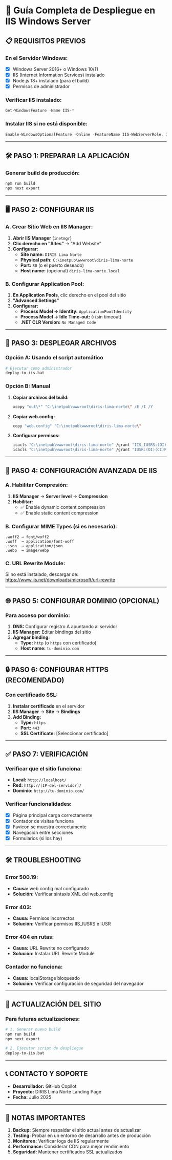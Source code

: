 # 🚀 Guía Completa de Despliegue en IIS Windows Server

## 📋 REQUISITOS PREVIOS

### En el Servidor Windows:
- [x] Windows Server 2016+ o Windows 10/11
- [x] IIS (Internet Information Services) instalado
- [x] Node.js 18+ instalado (para el build)
- [x] Permisos de administrador

### Verificar IIS instalado:
```powershell
Get-WindowsFeature -Name IIS-*
```

### Instalar IIS si no está disponible:
```powershell
Enable-WindowsOptionalFeature -Online -FeatureName IIS-WebServerRole, IIS-WebServer, IIS-CommonHttpFeatures, IIS-HttpErrors, IIS-HttpRedirect, IIS-ApplicationDevelopment, IIS-NetFxExtensibility45, IIS-HealthAndDiagnostics, IIS-HttpLogging, IIS-Security, IIS-RequestFiltering, IIS-Performance, IIS-WebServerManagementTools, IIS-ManagementConsole, IIS-IIS6ManagementCompatibility, IIS-Metabase, IIS-ASPNET45
```

---

## 🛠️ PASO 1: PREPARAR LA APLICACIÓN

### Generar build de producción:
```bash
npm run build
npx next export
```

---

## 🖥️ PASO 2: CONFIGURAR IIS

### A. Crear Sitio Web en IIS Manager:

1. **Abrir IIS Manager** (`inetmgr`)
2. **Clic derecho en "Sites"** → "Add Website"
3. **Configurar:**
   - **Site name:** `DIRIS Lima Norte`
   - **Physical path:** `C:\inetpub\wwwroot\diris-lima-norte`
   - **Port:** `80` (o el puerto deseado)
   - **Host name:** (opcional) `diris-lima-norte.local`

### B. Configurar Application Pool:

1. **En Application Pools**, clic derecho en el pool del sitio
2. **"Advanced Settings"**
3. **Configurar:**
   - **Process Model → Identity:** `ApplicationPoolIdentity`
   - **Process Model → Idle Time-out:** `0` (sin timeout)
   - **.NET CLR Version:** `No Managed Code`

---

## 📁 PASO 3: DESPLEGAR ARCHIVOS

### Opción A: Usando el script automático
```bash
# Ejecutar como administrador
deploy-to-iis.bat
```

### Opción B: Manual

1. **Copiar archivos del build:**
   ```bash
   xcopy "out\*" "C:\inetpub\wwwroot\diris-lima-norte\" /E /I /Y
   ```

2. **Copiar web.config:**
   ```bash
   copy "web.config" "C:\inetpub\wwwroot\diris-lima-norte\"
   ```

3. **Configurar permisos:**
   ```bash
   icacls "C:\inetpub\wwwroot\diris-lima-norte" /grant "IIS_IUSRS:(OI)(CI)F" /T
   icacls "C:\inetpub\wwwroot\diris-lima-norte" /grant "IUSR:(OI)(CI)F" /T
   ```

---

## 🔧 PASO 4: CONFIGURACIÓN AVANZADA DE IIS

### A. Habilitar Compresión:
1. **IIS Manager** → **Server level** → **Compression**
2. **Habilitar:**
   - ✅ Enable dynamic content compression
   - ✅ Enable static content compression

### B. Configurar MIME Types (si es necesario):
```
.woff2 → font/woff2
.woff  → application/font-woff
.json  → application/json
.webp  → image/webp
```

### C. URL Rewrite Module:
Si no está instalado, descargar de: https://www.iis.net/downloads/microsoft/url-rewrite

---

## 🌐 PASO 5: CONFIGURAR DOMINIO (OPCIONAL)

### Para acceso por dominio:
1. **DNS:** Configurar registro A apuntando al servidor
2. **IIS Manager:** Editar bindings del sitio
3. **Agregar binding:**
   - **Type:** `http` (o `https` con certificado)
   - **Host name:** `tu-dominio.com`

---

## 🔒 PASO 6: CONFIGURAR HTTPS (RECOMENDADO)

### Con certificado SSL:
1. **Instalar certificado** en el servidor
2. **IIS Manager** → **Site** → **Bindings**
3. **Add Binding:**
   - **Type:** `https`
   - **Port:** `443`
   - **SSL Certificate:** [Seleccionar certificado]

---

## ✅ PASO 7: VERIFICACIÓN

### Verificar que el sitio funciona:
- **Local:** `http://localhost/`
- **Red:** `http://[IP-del-servidor]/`
- **Dominio:** `http://tu-dominio.com/`

### Verificar funcionalidades:
- [x] Página principal carga correctamente
- [x] Contador de visitas funciona
- [x] Favicon se muestra correctamente
- [x] Navegación entre secciones
- [x] Formularios (si los hay)

---

## 🛠️ TROUBLESHOOTING

### Error 500.19:
- **Causa:** web.config mal configurado
- **Solución:** Verificar sintaxis XML del web.config

### Error 403:
- **Causa:** Permisos incorrectos
- **Solución:** Verificar permisos IIS_IUSRS e IUSR

### Error 404 en rutas:
- **Causa:** URL Rewrite no configurado
- **Solución:** Instalar URL Rewrite Module

### Contador no funciona:
- **Causa:** localStorage bloqueado
- **Solución:** Verificar configuración de seguridad del navegador

---

## 🔄 ACTUALIZACIÓN DEL SITIO

### Para futuras actualizaciones:
```bash
# 1. Generar nuevo build
npm run build
npx next export

# 2. Ejecutar script de despliegue
deploy-to-iis.bat
```

---

## 📞 CONTACTO Y SOPORTE

- **Desarrollador:** GitHub Copilot
- **Proyecto:** DIRIS Lima Norte Landing Page
- **Fecha:** Julio 2025

---

## 📝 NOTAS IMPORTANTES

1. **Backup:** Siempre respaldar el sitio actual antes de actualizar
2. **Testing:** Probar en un entorno de desarrollo antes de producción
3. **Monitoreo:** Verificar logs de IIS regularmente
4. **Performance:** Considerar CDN para mejor rendimiento
5. **Seguridad:** Mantener certificados SSL actualizados
